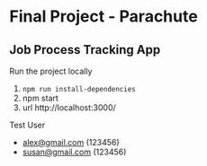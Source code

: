 # Final Project - Parachute

## Job Process Tracking App

Run the project locally

1. `npm run install-dependencies`
2. npm start
3. url http://localhost:3000/

Test User

- alex@gmail.com (123456)
- susan@gmail.com (123456)
